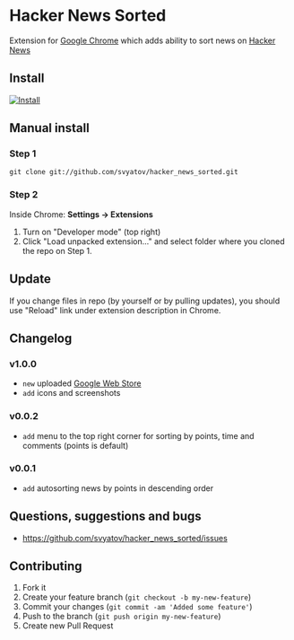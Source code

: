 # Hacker News Sorted

Extension for [Google Chrome](https://www.google.com/chrome/) which adds ability to sort news on [Hacker News](https://news.ycombinator.com)

## Install

[![Install](https://developer.chrome.com/webstore/images/ChromeWebStore_Badge_v2_206x58.png)](https://chrome.google.com/webstore/detail/hacker-news-sorted/djkcnbncofmjekhlhemlkinfpkamlkaj)

## Manual install

### Step 1

`git clone git://github.com/svyatov/hacker_news_sorted.git`

### Step 2

Inside Chrome: **Settings -> Extensions**

1. Turn on "Developer mode" (top right)
2. Click "Load unpacked extension..." and select folder where you cloned the repo on Step 1.

## Update

If you change files in repo (by yourself or by pulling updates), you should use "Reload" link under extension description in Chrome.

## Changelog

### v1.0.0

* `new` uploaded [Google Web Store](https://chrome.google.com/webstore/detail/hacker-news-sorted/djkcnbncofmjekhlhemlkinfpkamlkaj)
* `add` icons and screenshots

### v0.0.2

* `add` menu to the top right corner for sorting by points, time and comments (points is default)

### v0.0.1

* `add` autosorting news by points in descending order

## Questions, suggestions and bugs

* https://github.com/svyatov/hacker_news_sorted/issues

## Contributing

1. Fork it
2. Create your feature branch (`git checkout -b my-new-feature`)
3. Commit your changes (`git commit -am 'Added some feature'`)
4. Push to the branch (`git push origin my-new-feature`)
5. Create new Pull Request